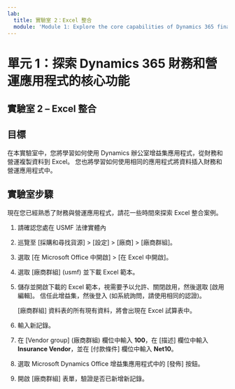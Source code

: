 ```yaml
---
lab:
  title: 實驗室 2：Excel 整合
  module: 'Module 1: Explore the core capabilities of Dynamics 365 finance and operations apps'
---
```


# <a name="module-1-explore-the-core-capabilities-of-dynamics-365-finance-and-operations-apps"></a>單元 1：探索 Dynamics 365 財務和營運應用程式的核心功能

## <a name="lab-2---excel-integration"></a>實驗室 2 – Excel 整合

## <a name="objective"></a>目標

在本實驗室中，您將學習如何使用 Dynamics 辦公室增益集應用程式，從財務和營運複製資料到 Excel。 您也將學習如何使用相同的應用程式將資料插入財務和營運應用程式中。

## <a name="lab-steps"></a>實驗室步驟

現在您已經熟悉了財務與營運應用程式，請花一些時間來探索 Excel 整合案例。

1. 請確認您處在 USMF 法律實體內 

2. 巡覽至 [採購和尋找貨源] > [設定] > [廠商] > [廠商群組]。

3. 選取 [在 Microsoft Office 中開啟] > [在 Excel 中開啟]。

4. 選取 [廠商群組] (usmf) 並下載 Excel 範本。

5. 儲存並開啟下載的 Excel 範本，視需要予以允許、關閉啟用，然後選取 [啟用編輯]。 信任此增益集，然後登入 (如系統詢問，請使用相同的認證)。

    [廠商群組] 資料表的所有現有資料，將會出現在 Excel 試算表中。

6.  輸入新記錄。

7. 在 [Vendor group] \(廠商群組\) 欄位中輸入 **100**，在 [描述] 欄位中輸入 **Insurance Vendor**，並在 [付款條件] 欄位中輸入 **Net10**。

8. 選取 Microsoft Dynamics Office 增益集應用程式中的 [發佈] 按鈕。

9. 開啟 [廠商群組] 表單，驗證是否已新增新記錄。

